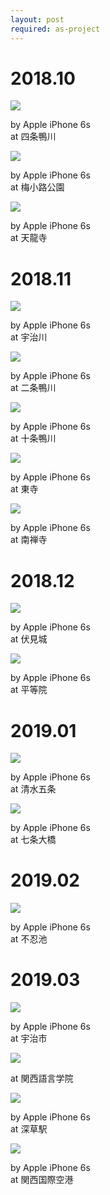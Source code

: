 ```yaml
---
layout: post
required: as-project
---
```


# 2018.10

<div class="gallery">
    <div class="item">
        <img src="/assets/src/days-in-japan/2018-10-1.jpeg">
        <p>by Apple iPhone 6s<br>at 四条鴨川</p>
    </div>
    <div class="item">
        <img src="/assets/src/days-in-japan/2018-10-2.jpeg">
        <p>by Apple iPhone 6s<br>at 梅小路公園</p>
    </div>
    <div class="item">
        <img src="/assets/src/days-in-japan/2018-10-3.jpeg">
        <p>by Apple iPhone 6s<br>at 天龍寺</p>
    </div>
</div>

# 2018.11

<div class="gallery">
    <div class="item">
        <img src="/assets/src/days-in-japan/2018-11-1.jpeg">
        <p>by Apple iPhone 6s<br>at 宇治川</p>
    </div>
    <div class="item">
        <img src="/assets/src/days-in-japan/2018-11-2.jpeg">
        <p>by Apple iPhone 6s<br>at 二条鴨川</p>
    </div>
    <div class="item">
        <img src="/assets/src/days-in-japan/2018-11-3.jpeg">
        <p>by Apple iPhone 6s<br>at 十条鴨川</p>
    </div>
    <div class="item">
        <img src="/assets/src/days-in-japan/2018-11-4.jpeg">
        <p>by Apple iPhone 6s<br>at 東寺</p>
    </div>
    <div class="item">
        <img src="/assets/src/days-in-japan/2018-11-5.jpeg">
        <p>by Apple iPhone 6s<br>at 南禅寺</p>
    </div>
</div>

# 2018.12

<div class="gallery">
    <div class="item">
        <img src="/assets/src/days-in-japan/2018-12-1.jpeg">
        <p>by Apple iPhone 6s<br>at 伏見城</p>
    </div>
    <div class="item">
        <img src="/assets/src/days-in-japan/2018-12-2.jpeg">
        <p>by Apple iPhone 6s<br>at 平等院</p>
    </div>
</div>

# 2019.01

<div class="gallery">
    <div class="item">
        <img src="/assets/src/days-in-japan/2019-01-1.jpeg">
        <p>by Apple iPhone 6s<br>at 清水五条</p>
    </div>
    <div class="item">
        <img src="/assets/src/days-in-japan/2019-01-2.jpeg">
        <p>by Apple iPhone 6s<br>at 七条大橋</p>
    </div>
</div>

# 2019.02

<div class="gallery">
    <div class="item">
        <img src="/assets/src/days-in-japan/2019-02-1.jpeg">
        <p>by Apple iPhone 6s<br>at 不忍池</p>
    </div>
</div>

# 2019.03

<div class="gallery">
    <div class="item">
        <img src="/assets/src/days-in-japan/2019-03-1.jpeg">
        <p>by Apple iPhone 6s<br>at 宇治市</p>
    </div>
    <div class="item">
        <img src="/assets/src/days-in-japan/2019-03-2.jpeg">
        <p>at 関西語言学院</p>
    </div>
    <div class="item">
        <img src="/assets/src/days-in-japan/2019-03-3.jpeg">
        <p>by Apple iPhone 6s<br>at 深草駅</p>
    </div>
    <div class="item">
        <img src="/assets/src/days-in-japan/2019-03-4.jpeg">
        <p>by Apple iPhone 6s<br>at 関西国際空港</p>
    </div>
</div>
